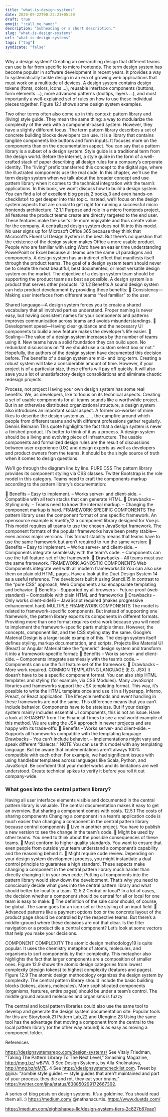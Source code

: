 ```yaml
---
title: "what-is-design-systems"
date: 2020-09-22T00:22:21+05:30
draft: true
emoji: ":call_me_hand:"
description: "Subheading or a short description."
slug: "what-is-design-systems"
url: "what-is-design-systems"
tags: ["tag"]
syndicate: "false"
---
```

Why a design system?
Creating an overarching design that different teams can use is far from specific to
micro frontends. The term design system has become popular in software development
in recent years. It provides a way to systematically tackle design in an era of growing
web applications that must work on a multitude of devices.
 A design system contains design tokens (fonts, colors, icons …), reusable interface components (buttons, form elements …), more advanced patterns (tooltips, layers …), and
most importantly a well-explained set of rules on how to use these individual pieces
together. Figure 12.1 shows some design system examples.

Two other terms often also come up in this context: pattern library and (living) style
guide. They mean the same thing: a way to modularize the complexity of the web with
a component-based system. However, they have a slightly different focus.
 The term pattern library describes a set of concrete building blocks developers can
use. It is a library that contains tangible components like buttons and form inputs. It
focuses more on the components than on the documentation aspect. You can say that
a pattern library is a subset of a design system.
Style guide is a traditional term from the design world. Before the internet, a style
guide in the form of a well-crafted stack of paper describing all design rules for a company’s corporate identity. The “living” prefix transferred this concept to the digital
age, where the illustrated components use the real code. In this chapter, we’ll use the
term design system when we talk about the broader concept and use pattern library when
it comes to the technical integration with the team’s applications.
 In this book, we won’t discuss how to build a design system. You can find a lot of
excellent blog posts,2
 books,3
 and even hands-on checklists4
 to get deeper into this
topic. Instead, we’ll focus on the design system aspects that are crucial to get right for
running a successful micro frontends architecture.
12.1.1 Purpose and role
In a micro frontends project, all features the product teams create are directly targeted
to the end user. These features make the user’s life more enjoyable and thus create
value for the company. A centralized design system does not fit into this model.
 No user signs up for Microsoft Office 365 because they think that Microsoft’s Fluent UI Design System is the best. But there’s no question that the existence of the
design system makes Office a more usable product. People who are familiar with using
Word have an easier time understanding PowerPoint or Excel because all teams use
the same UI paradigms and components.
 A design system has an indirect effect that manifests itself through the product
teams. The goal of a design system team should never be to create the most beautiful,
best documented, or most versatile design system on the market. The objective of a
design system team should be supporting the product teams as best as possible. A
design system is a product that serves other products.
12.1.2 Benefits
A sound design system can help product development by providing these benefits:
 Consistency—Making user interfaces from different teams “feel familiar” to the
user.

Shared language—A design system forces you to create a shared vocabulary that
all involved parties understand. Proper naming is never easy, but having consistent names for your components and patterns improves communication across
teams and avoids misunderstandings.
 Development speed—Having clear guidance and the necessary UI components to
build a new feature makes the developer’s life easier.
 Scaling—The value of a design system increases by the number of teams using it.
New teams have a solid foundation they can build upon. No redundant discussions on “if we should use a custom select box or not.” Hopefully, the authors of
the design system have documented this decision before.
The benefits of a design system are mid- and long-term. Creating a robust system will
take a considerable amount of time. However, if your project is of a particular size,
these efforts will pay off quickly. It will also save you a lot of unsatisfactory design consolidations and eliminate chaotic redesign projects.

Process, not project
Having your own design system has some real benefits. We, as developers, like to focus
on its technical aspects. Creating a set of usable components for all teams sounds like
a worthwhile project. But in an otherwise distributed organizational structure, a
design system also introduces an important social aspect. A former co-worker of mine
likes to describe the design system as…
... the campfire around which people from different teams and with different professions
gather regularly.
Dennis Reimann
This quote highlights the fact that a design system is never a finished product. It’s better to think of it as a process. A design system should be a living and evolving piece of
infrastructure. The usable components and formalized design rules are the result of
discussions between user experience (UX) and design experts as well as developers
and product owners from the teams. It should be the single source of truth when it
comes to design questions. 



We’ll go through the diagram line by line.
PURE CSS
The pattern library provides its component styling via CSS classes. Twitter Bootstrap is
the role model in this category. Teams need to craft the components markup according to the pattern library’s documentation:

 Benefits
– Easy to implement.
– Works server- and client-side.
– Compatible with all tech stacks that can generate HTML.
 Drawbacks
– Styling only.
– Teams need to know the internal markup.
– Changing the component markup is hard.
FRAMEWORK-SPECIFIC COMPONENTS
The pattern library uses the component format of one specific framework. An opensource example is Vuetify,12 a component library designed for Vue.js. This model
requires all teams to use the chosen JavaScript framework. The component formats of
the popular frameworks have been pretty stable—even across major versions. This format stability means that teams have to use the same framework but aren’t required to
run the same version:
 Benefits
– Easy to implement.
– Works server- and client-side.
– Components integrate seamlessly with the team’s code.
– Components can use the full feature-set of the framework.
 Drawbacks
– All teams must use the same framework.
FRAMEWORK-AGNOSTIC COMPONENTS
Web Components integrate well with all modern frameworks.13 You can also use them
on plain old HTML pages. Have a look at the Duet Design System 14 as a useful reference. The developers built it using Stencil.15 In contrast to the “pure CSS” approach,
Web Components also encapsulate templating and behavior:
 Benefits
– Supported by all browsers
– Future-proof (web standard)
– Compatible with plain HTML and frameworks
 Drawbacks
– Only works client-side16
– JavaScript required (makes progressive enhancement hard)
MULTIPLE FRAMEWORK COMPONENTS
The model is related to framework-specific components. But instead of supporting
one framework, the pattern library exports its components in different formats. Providing more than one format requires extra work because you will need to implement
the framework-specific parts multiple times. However, the concepts, component list,
and the CSS styling stay the same.
 Google’s Material Design is a large-scale example of this. The design system itself
defines styling, markup documentation, and scripts. Projects like Material UI (React)
or Angular Material take the “generic” design system and transform it into a framework-specific format:
 Benefits
– Works server- and client-side.
– Components integrate seamlessly with the team’s code.
– Components can use the full feature set of the framework.
 Drawbacks
– More work required.
COMMON TEMPLATING LANGUAGE (E.G. JSX)
It doesn’t have to be a specific component format. You can also ship HTML templates
and styling (for example, via CSS Modules). Many JavaScript libraries and frameworks
support the JSX templating format. This way, it’s possible to write the HTML template
once and use it in a Hyperapp, Inferno, Preact, or React application.
 The lifecycle methods and event handling in these frameworks are not the same.
This difference means that you can’t include behavior. Components have to be stateless. But if your design system mainly includes essential UI components, this is not an
issue.
 Have a look at X-DASH17 from The Financial Times to see a real world example of
this method. We are using the JSX approach in newer projects and are happy with its
trade-offs:
 Benefits
– Works server- and client-side.
– Supports all frameworks compatible with the templating language
 Drawbacks
– You can’t include behavior.
– Implementations might vary and speak different “dialects.”
NOTE You can use this model with any templating language. But be aware
that implementations aren’t always 100% compatible with each other. For
example, we had significant issues with using handlebar templates across languages like Scala, Python, and JavaScript. Be confident that your model works
and its limitations are well understood. Create technical spikes to verify it
before you roll it out company-wide. 

### What goes into the central pattern library?
Having all user interface elements visible and documented in the central pattern
library is valuable. The central documentation makes it easy to get an overview. But
sharing a component comes with costs.
12.5.1 The costs of sharing components
Changing a component in a team’s application code is much easier than changing a
component in the central pattern library because central components
 Live in another project. You have to publish a new version to see the change in the
team’s code.
 Might be used by other teams. You need to think about the possible consequences
of these teams.
 Must conform to higher quality standards. You want to ensure that even people
from outside your team understand a component’s capability and the reasoning
behind it.
 Might require code review. Depending on your design system development process,
you might instantiate a dual control principle to guarantee a high standard.
These aspects make changing a component in the central pattern library much harder
than directly changing it in your own code. Putting all components into the pattern
library would slow down the development. That’s why you need to consciously decide
what goes into the central pattern library and what should better be local to a team.
12.5.2 Central or local?
In a lot of cases, the decision whether a component should be central for all or local for
one team is easy to make:
 The definition of the sale color should, of course, be global. The same goes for
an icon set or the styling of an input field.
 Advanced patterns like a payment options box or the concrete layout of the
product page should be controlled by the respective teams.
But there’s a middle-ground where these decisions are not that clear. Is the filter navigation or a product tile a central component? Let’s look at some vectors that help you
make your decisions.

COMPONENT COMPLEXITY
The atomic design methodology19 is quite popular. It uses the chemistry metaphor of
atoms, molecules, and organisms to sort components by their complexity. This metaphor also highlights the fact that larger components are a composition of smaller
ones. Figure 12.9 shows the atomic design categories from lowest complexity (design
tokens) to highest complexity (features and pages).
Figure 12.9 The atomic design methodology organizes the design system by complexity. The
central pattern library should include the basic building blocks (tokens, atoms, molecules).
More sophisticated components (organisms, features, entire pages) should be under a team’s
control. The middle ground around molecules and organisms is fuzzy

The central and local pattern libraries could also use the same tool to develop and
generate the design system documentation site. Popular tools for this are Storybook,21
Pattern Lab,22 and UIengine.23 Using the same tool has the advantage that moving a
component from the central to the local pattern library (or the other way around) is
as easy as moving a component folder.


References

https://designsystemsrepo.com/design-systems/
See Vitaly Friedman, “Taking The Pattern Library To The Next Level,” Smashing Magazine, http://mng.bz/
wB7W. 3 See Design Systems, by Alla Kholmatova, http://mng.bz/qM7E. 4 See https://designsystemchecklist.com.
Tweet by @jina: “zombie style guides — style guides that aren’t maintained and part of your process. they die
and rot. they eat your brains,” https://twitter.com/jina/status/638850299172667392.

A series of blog posts on design systems. It’s a goldmine. You should read them all. :) https://medium.com/
@nathanacurtis.
https://www.duetds.com/

https://medium.com/eightshapes-llc/design-system-tiers-2c827b67eae1

